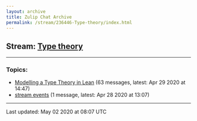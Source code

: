 ```yaml
---
layout: archive
title: Zulip Chat Archive
permalink: /stream/236446-Type-theory/index.html
---
```


## Stream: [Type theory](https://leanprover-community.github.io/archive/stream/236446-Type-theory/index.html)
---

### Topics:

* [Modelling a Type Theory in Lean](topic/Modelling.20a.20Type.20Theory.20in.20Lean.html) (63 messages, latest: Apr 29 2020 at 14:47)
* [stream events](topic/stream.20events.html) (1 message, latest: Apr 28 2020 at 13:07)

<hr><p>Last updated: May 02 2020 at 08:07 UTC</p>
